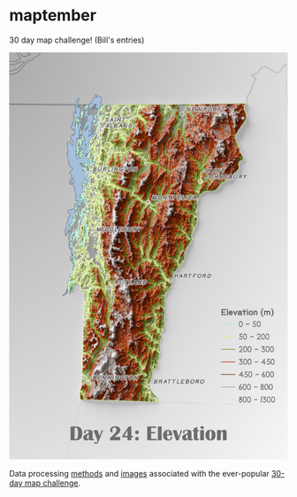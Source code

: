 # maptember
30 day map challenge! (Bill's entries)

![day1](2020/img/day24.png)

Data processing [methods](2020/config.sh) and [images](2020/img/) associated with the ever-popular [30-day map challenge](https://www.gislounge.com/november-map-challenge/).
